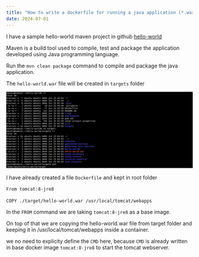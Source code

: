 ```yaml
---
title: "How to write a dockerfile for running a java application (*.war) in Apache tomcat webserver"
date: 2024-07-01
---
```


I have a sample hello-world maven project in github [hello-world](https://github.com/vigneshsweekaran/hello-world)

Maven is a build tool used to compile, test and package the application developed using Java programming language.

Run the `mvn clean package` command to compile and package the java application.

The `hello-world.war` file will be created in `targets` folder

![Docker](../../images/docker-target-folder.png)

I have already created a file `Dockerfile` and kept in root folder

```
From tomcat:8-jre8

COPY ./target/hello-world.war /usr/local/tomcat/webapps
```

In the `FROM` command we are taking `tomcat:8-jre8` as a base image.

On top of that we are copying the hello-world.war file from target folder and keeping it in /usr/local/tomcat/webapps inside a container.

we no need to explicity define the `CMD` here, because `CMD` is already written in base docker image `tomcat:8-jre8` to start the tomcat webserver.

